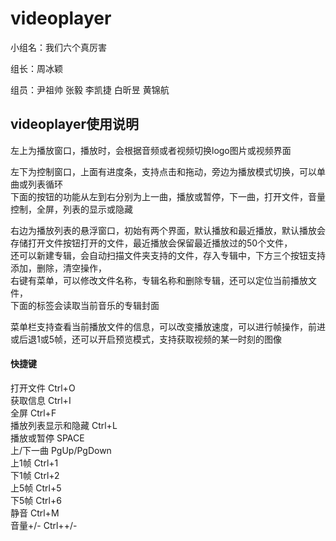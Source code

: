# videoplayer
小组名：我们六个真厉害

组长：周冰颖

组员：尹祖帅 张毅 李凯捷 白昕昱 黄锦航

## videoplayer使用说明

左上为播放窗口，播放时，会根据音频或者视频切换logo图片或视频界面

左下为控制窗口，上面有进度条，支持点击和拖动，旁边为播放模式切换，可以单曲或列表循环<br>
下面的按钮的功能从左到右分别为上一曲，播放或暂停，下一曲，打开文件，音量控制，全屏，列表的显示或隐藏

右边为播放列表的悬浮窗口，初始有两个界面，默认播放和最近播放，默认播放会存储打开文件按钮打开的文件，最近播放会保留最近播放过的50个文件，<br>
还可以新建专辑，会自动扫描文件夹支持的文件，存入专辑中，下方三个按钮支持添加，删除，清空操作，<br>
右键有菜单，可以修改文件名称，专辑名称和删除专辑，还可以定位当前播放文件，<br>
下面的标签会读取当前音乐的专辑封面

菜单栏支持查看当前播放文件的信息，可以改变播放速度，可以进行帧操作，前进或后退1或5帧，还可以开启预览模式，支持获取视频的某一时刻的图像

#### 快捷键
打开文件 Ctrl+O<br>
获取信息 Ctrl+I<br>
全屏 Ctrl+F<br>
播放列表显示和隐藏 Ctrl+L<br>
播放或暂停 SPACE<br>
上/下一曲 PgUp/PgDown<br>
上1帧 Ctrl+1<br>
下1帧 Ctrl+2<br>
上5帧 Ctrl+5<br>
下5帧 Ctrl+6<br>
静音 Ctrl+M<br>
音量+/- Ctrl++/-<br>
